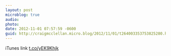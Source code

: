```yaml
---
layout: post
microblog: true
audio: 
photo: 
date: 2012-11-01 07:57:59 -0600
guid: http://craigmcclellan.micro.blog/2012/11/01/t264003353753825280.html
---
```

iTunes link [t.co/yEK9Khjk](http://t.co/yEK9Khjk)
